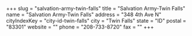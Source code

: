+++
slug = "salvation-army-twin-falls"
title = "Salvation Army-Twin Falls"
name = "Salvation Army-Twin Falls"
address = "348 4th Ave N"
cityIndexKey = "city-id-twin-falls"
city = "Twin Falls"
state = "ID"
postal = "83301"
website = ""
phone = "208-733-8720"
fax = ""
+++
